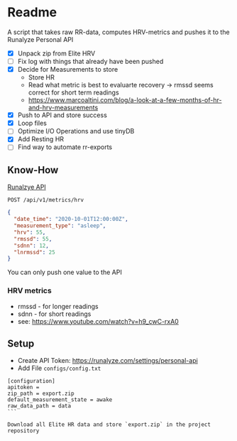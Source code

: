 # Readme

A script that takes raw RR-data, computes HRV-metrics and pushes it to the Runalyze Personal API

- [x] Unpack zip from Elite HRV
- [ ] Fix log with things that already have been pushed
- [x] Decide for Measurements to store
    - Store HR
    - Read what metric is best to evaluarte recovery -> rmssd seems correct for short term readings
    - https://www.marcoaltini.com/blog/a-look-at-a-few-months-of-hr-and-hrv-measurements
- [x] Push to API and store success
- [x] Loop files
- [ ] Optimize I/O Operations and use tinyDB
- [x] Add Resting HR
- [ ] Find way to automate rr-exports

## Know-How

[Runalzye API](https://runalyze.com/doc/personal)

`POST ​/api​/v1​/metrics​/hrv`

```JSON
{
  "date_time": "2020-10-01T12:00:00Z",
  "measurement_type": "asleep",
  "hrv": 55,
  "rmssd": 55,
  "sdnn": 12,
  "lnrmssd": 25
}
```
You can only push one value to the API

### HRV metrics

- rmssd - for longer readings
- sdnn - for short readings
- see: https://www.youtube.com/watch?v=h9_cwC-rxA0



## Setup

- Create API Token: https://runalyze.com/settings/personal-api
- Add File `configs/config.txt`

````
[configuration]
apitoken = 
zip_path = export.zip
default_measurement_state = awake
raw_data_path = data
```

Download all Elite HR data and store `export.zip` in the project repository
